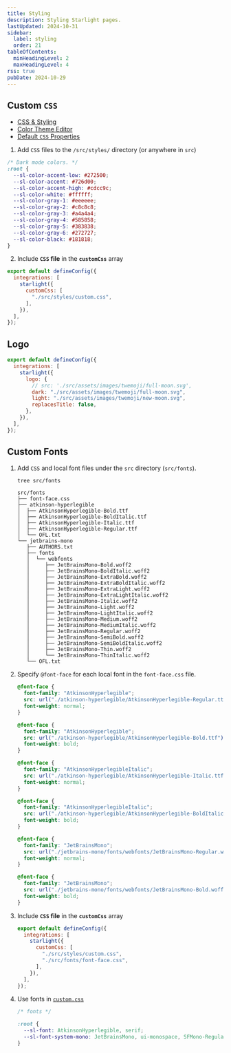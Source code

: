 ```yaml
---
title: Styling
description: Styling Starlight pages.
lastUpdated: 2024-10-31
sidebar:
  label: styling
  order: 21
tableOfContents:
  minHeadingLevel: 2
  maxHeadingLevel: 4
rss: true
pubDate: 2024-10-29
---
```


## Custom `CSS`

- [CSS & Styling](https://starlight.astro.build/guides/css-and-tailwind/)
- [Color Theme Editor](https://starlight.astro.build/guides/css-and-tailwind/#color-theme-editor)
- [Default `CSS` Properties](https://github.com/withastro/starlight/blob/main/packages/starlight/style/props.css)

1. Add `CSS` files to the `/src/styles/` directory (or anywhere in `src`)

```css title="/src/styles/custom.css"
/* Dark mode colors. */
:root {
  --sl-color-accent-low: #272500;
  --sl-color-accent: #726d00;
  --sl-color-accent-high: #cdcc9c;
  --sl-color-white: #ffffff;
  --sl-color-gray-1: #eeeeee;
  --sl-color-gray-2: #c8c8c8;
  --sl-color-gray-3: #a4a4a4;
  --sl-color-gray-4: #585858;
  --sl-color-gray-5: #383838;
  --sl-color-gray-6: #272727;
  --sl-color-black: #181818;
}
```

2. Include **`CSS` file** in the **`customCss`** array

```js title="astro.config.mjs" {4-6} {"CSS file": 5}
export default defineConfig({
  integrations: [
    starlight({
      customCss: [
        "./src/styles/custom.css",
      ],
    }),
  ],
});
```

## Logo

```js title="astro.config.mjs" {4-9}
export default defineConfig({
  integrations: [
    starlight({
      logo: {
        // src: './src/assets/images/twemoji/full-moon.svg',
        dark: "./src/assets/images/twemoji/full-moon.svg",
        light: "./src/assets/images/twemoji/new-moon.svg",
        replacesTitle: false,
      },
    }),
  ],
});
```

## Custom Fonts

1. Add `CSS` and local font files under the `src` directory (`src/fonts`).

   ```shell frame="none"
   tree src/fonts
   ```

   ```ansi title="output" {"CSS": 2} {"Atkinson Hyperlegible": 3-8} {"Jetbrains Mono": 9-30}
   src/fonts
   ├── font-face.css
   ├── atkinson-hyperlegible
   │  ├── AtkinsonHyperlegible-Bold.ttf
   │  ├── AtkinsonHyperlegible-BoldItalic.ttf
   │  ├── AtkinsonHyperlegible-Italic.ttf
   │  ├── AtkinsonHyperlegible-Regular.ttf
   │  └── OFL.txt
   └── jetbrains-mono
      ├── AUTHORS.txt
      ├── fonts
      │  └── webfonts
      │     ├── JetBrainsMono-Bold.woff2
      │     ├── JetBrainsMono-BoldItalic.woff2
      │     ├── JetBrainsMono-ExtraBold.woff2
      │     ├── JetBrainsMono-ExtraBoldItalic.woff2
      │     ├── JetBrainsMono-ExtraLight.woff2
      │     ├── JetBrainsMono-ExtraLightItalic.woff2
      │     ├── JetBrainsMono-Italic.woff2
      │     ├── JetBrainsMono-Light.woff2
      │     ├── JetBrainsMono-LightItalic.woff2
      │     ├── JetBrainsMono-Medium.woff2
      │     ├── JetBrainsMono-MediumItalic.woff2
      │     ├── JetBrainsMono-Regular.woff2
      │     ├── JetBrainsMono-SemiBold.woff2
      │     ├── JetBrainsMono-SemiBoldItalic.woff2
      │     ├── JetBrainsMono-Thin.woff2
      │     └── JetBrainsMono-ThinItalic.woff2
      └── OFL.txt
   ```

2. Specify `@font-face` for each local font in the `font-face.css` file.

   ```css
   @font-face {
     font-family: "AtkinsonHyperlegible";
     src: url("./atkinson-hyperlegible/AtkinsonHyperlegible-Regular.ttf");
     font-weight: normal;
   }

   @font-face {
     font-family: "AtkinsonHyperlegible";
     src: url("./atkinson-hyperlegible/AtkinsonHyperlegible-Bold.ttf");
     font-weight: bold;
   }

   @font-face {
     font-family: "AtkinsonHyperlegibleItalic";
     src: url("./atkinson-hyperlegible/AtkinsonHyperlegible-Italic.ttf");
     font-weight: normal;
   }

   @font-face {
     font-family: "AtkinsonHyperlegibleItalic";
     src: url("./atkinson-hyperlegible/AtkinsonHyperlegible-BoldItalic.ttf");
     font-weight: bold;
   }

   @font-face {
     font-family: "JetBrainsMono";
     src: url("./jetbrains-mono/fonts/webfonts/JetBrainsMono-Regular.woff2");
     font-weight: normal;
   }

   @font-face {
     font-family: "JetBrainsMono";
     src: url("./jetbrains-mono/fonts/webfonts/JetBrainsMono-Bold.woff2");
     font-weight: bold;
   }
   ```
3. Include **`CSS` file** in the **`customCss`** array
   ```js title="astro.config.mjs" ins={"font CSS": 6}
   export default defineConfig({
     integrations: [
       starlight({
         customCss: [
           "./src/styles/custom.css",
           "./src/fonts/font-face.css",
         ],
       }),
     ],
   });
   ```

4. Use fonts in [`custom.css`](#custom-css)

   ```css title="src/styles/custom.css" {4-5} "AtkinsonHyperlegible" "JetBrainsMono"
   /* fonts */

   :root {
     --sl-font: AtkinsonHyperlegible, serif;
     --sl-font-system-mono: JetBrainsMono, ui-monospace, SFMono-Regular, Menlo, Monaco, Consolas, "Liberation Mono", "Courier New", monospace;
   }
   ```

